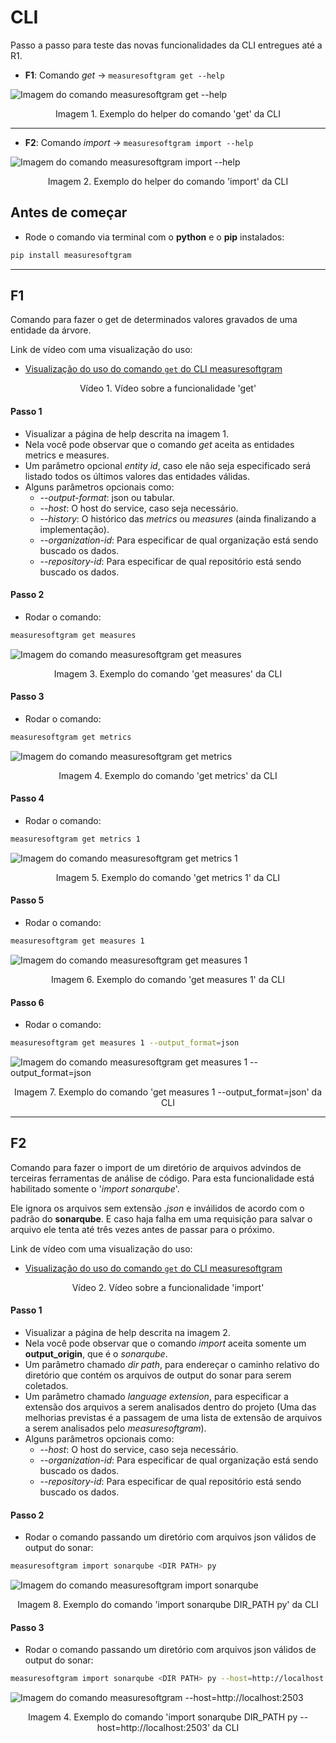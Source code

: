 # CLI

Passo a passo para teste das novas funcionalidades da CLI entregues até a R1.

- **F1**: Comando _get_ -> ```measuresoftgram get --help```

![Imagem do comando measuresoftgram get --help](https://media.discordapp.net/attachments/1005091228544684153/1006585817633919007/Captura_de_tela_de_2022-08-09_12-31-47.png)
<figcaption style="text-align: center">Imagem 1. Exemplo do helper do comando 'get' da CLI</figcaption>

---

- **F2**: Comando _import_ -> ```measuresoftgram import --help```

![Imagem do comando measuresoftgram import --help](https://media.discordapp.net/attachments/1005091228544684153/1006585818019799060/Captura_de_tela_de_2022-08-09_12-32-17.png)
<figcaption style="text-align: center">Imagem 2. Exemplo do helper do comando 'import' da CLI</figcaption>

## Antes de começar

- Rode o comando via terminal com o **python** e o **pip** instalados:

```bash
pip install measuresoftgram
```
---
## F1

Comando para fazer o get de determinados valores gravados de uma entidade da árvore.

Link de vídeo com uma visualização do uso: 

- [Visualização do uso do comando `get` do CLI measuresoftgram](https://www.youtube.com/watch?v=tJ4waG86kYE)
<figcaption style="text-align: center">Vídeo 1. Vídeo sobre a funcionalidade 'get'</figcaption>

#### Passo 1

- Visualizar a página de help descrita na imagem 1.
- Nela você pode observar que o comando _get_ aceita as entidades metrics e measures.
- Um parâmetro opcional _entity id_, caso ele não seja especificado será listado todos os últimos valores das entidades válidas.
- Alguns parâmetros opcionais como: 
  - _--output-format_: json ou tabular.
  - _--host_: O host do service, caso seja necessário.
  - _--history_: O histórico das _metrics_ ou _measures_ (ainda finalizando a implementação).
  - _--organization-id_: Para especificar de qual organização está sendo buscado os dados.
  - _--repository-id_:  Para especificar de qual repositório está sendo buscado os dados.

#### Passo 2

- Rodar o comando:
```bash
measuresoftgram get measures
```

![Imagem do comando measuresoftgram get measures](https://media.discordapp.net/attachments/1005091228544684153/1006590337541738546/Captura_de_tela_de_2022-08-09_12-49-58.png)
<figcaption style="text-align: center">Imagem 3. Exemplo do comando 'get measures' da CLI</figcaption>

#### Passo 3

- Rodar o comando:
```bash
measuresoftgram get metrics
```

![Imagem do comando measuresoftgram get metrics](https://media.discordapp.net/attachments/1005091228544684153/1006590337919238265/Captura_de_tela_de_2022-08-09_12-50-16.png?width=1287&height=660)
<figcaption style="text-align: center">Imagem 4. Exemplo do comando 'get metrics' da CLI</figcaption>

#### Passo 4

- Rodar o comando:
```bash
measuresoftgram get metrics 1
```

![Imagem do comando measuresoftgram get metrics 1](https://media.discordapp.net/attachments/1005091228544684153/1006591275392323734/Captura_de_tela_de_2022-08-09_12-53-57.png)
<figcaption style="text-align: center">Imagem 5. Exemplo do comando 'get metrics 1' da CLI</figcaption>

#### Passo 5

- Rodar o comando:
```bash
measuresoftgram get measures 1
```

![Imagem do comando measuresoftgram get measures 1](https://media.discordapp.net/attachments/1005091228544684153/1006591275711086673/Captura_de_tela_de_2022-08-09_12-54-04.png)
<figcaption style="text-align: center">Imagem 6. Exemplo do comando 'get measures 1' da CLI</figcaption>

#### Passo 6

- Rodar o comando:
```bash
measuresoftgram get measures 1 --output_format=json
```

![Imagem do comando measuresoftgram get measures 1 --output_format=json](https://media.discordapp.net/attachments/1005091228544684153/1006592349322878976/Captura_de_tela_de_2022-08-09_12-58-14.png)
<figcaption style="text-align: center">Imagem 7. Exemplo do comando 'get measures 1 --output_format=json' da CLI</figcaption>

---
## F2

Comando para fazer o import de um diretório de arquivos advindos de terceiras ferramentas de análise de código. Para esta funcionalidade está habilitado somente o '_import sonarqube_'.

Ele ignora os arquivos sem extensão _.json_ e inváilidos de acordo com o padrão do **sonarqube**. E caso haja falha em uma requisição para salvar o arquivo ele tenta até três vezes antes de passar para o próximo.

Link de vídeo com uma visualização do uso: 

- [Visualização do uso do comando `get` do CLI measuresoftgram](https://www.youtube.com/watch?v=tJ4waG86kYE)
<figcaption style="text-align: center">Vídeo 2. Vídeo sobre a funcionalidade 'import'</figcaption>

#### Passo 1

- Visualizar a página de help descrita na imagem 2.
- Nela você pode observar que o comando _import_ aceita somente um **output_origin**, que é o _sonarqube_.
- Um parâmetro chamado _dir path_, para endereçar o caminho relativo do diretório que contém os arquivos de output do sonar para serem coletados.
- Um parâmetro chamado _language extension_, para especificar a extensão dos arquivos a serem analisados dentro do projeto (Uma das melhorias previstas é a passagem de uma lista de extensão de arquivos a serem analisados pelo _measuresoftgram_).
- Alguns parâmetros opcionais como:
  - _--host_: O host do service, caso seja necessário.
  - _--organization-id_: Para especificar de qual organização está sendo buscado os dados.
  - _--repository-id_:  Para especificar de qual repositório está sendo buscado os dados.

#### Passo 2

- Rodar o comando passando um diretório com arquivos json válidos de output do sonar:
```bash
measuresoftgram import sonarqube <DIR PATH> py
```

![Imagem do comando measuresoftgram import sonarqube <DIR PATH>](https://media.discordapp.net/attachments/1005091228544684153/1006596410122194994/Captura_de_tela_de_2022-08-09_13-11-45.png?width=1802&height=660)
<figcaption style="text-align: center">Imagem 8. Exemplo do comando 'import sonarqube DIR_PATH py' da CLI</figcaption>

#### Passo 3

- Rodar o comando passando um diretório com arquivos json válidos de output do sonar:
```bash
measuresoftgram import sonarqube <DIR PATH> py --host=http://localhost:2503
```

![Imagem do comando measuresoftgram --host=http://localhost:2503](https://media.discordapp.net/attachments/1005091228544684153/1006596409690173530/Captura_de_tela_de_2022-08-09_13-14-29.png?width=1266&height=660)
<figcaption style="text-align: center">Imagem 4. Exemplo do comando 'import sonarqube DIR_PATH py --host=http://localhost:2503' da CLI</figcaption>